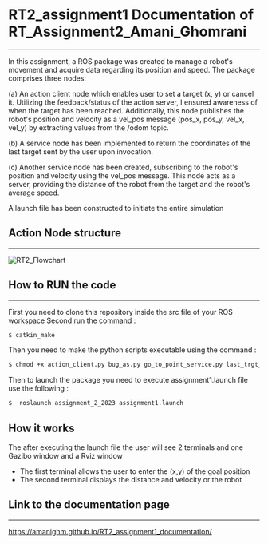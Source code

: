 
# RT2_assignment1 Documentation of RT_Assignment2_Amani_Ghomrani
----------------------------------------------------------------
In this assignment, a ROS package was created to manage a robot's movement and acquire data regarding its position and speed. The package comprises three nodes:

(a) An action client node which enables user to set a target (x, y) or cancel it. Utilizing the feedback/status of the action server, I ensured awareness of when the target has been reached. Additionally, this node publishes the robot's position and velocity as a vel_pos message (pos_x, pos_y, vel_x, vel_y) by extracting values from the /odom topic.

(b) A service node has been implemented to return the coordinates of the last target sent by the user upon invocation.

(c) Another service node has been created, subscribing to the robot's position and velocity using the vel_pos message. This node acts as a server, providing the distance of the robot from the target and the robot's average speed.

A launch file has been constructed to initiate the entire simulation


## Action Node structure
----------------------

![RT2_Flowchart](https://github.com/AmaniGhm/RT_Assignment2_Amani_Ghomrani-/assets/125284569/87977232-6518-4cdd-a268-e5152991f9dc)


## How to RUN the code
-----------------------------
First you need to clone this repository inside the src file of your ROS workspace
Second run the command : 
```bash
$ catkin_make
```
Then you need to make the python scripts executable using the command :

```bash
$ chmod +x action_client.py bug_as.py go_to_point_service.py last_trgt_coord_service.py position_node.py wall_follow_service.py 
```
Then to launch the package you need to execute assignment1.launch file use the following :

```bash
$  roslaunch assignment_2_2023 assignment1.launch  
```
## How it works
The after executing the launch file the user will see 2 terminals and one Gazibo window and a Rviz window
   - The first terminal allows the user to enter the (x,y) of the goal position
   - The second terminal displays the distance and velocity or the robot
## Link to the documentation page
----------------------------------
https://amanighm.github.io/RT2_assignment1_documentation/
